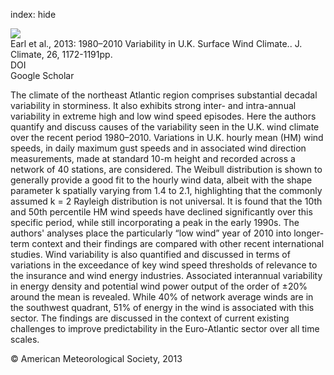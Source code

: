 index: hide

<div class="Citation">
    <div class="Citation-thumb CitationThumb-linked"  data-href="https://doi.org/10.1175/jcli-d-12-00026.1">
      <img src="https://static.claimspace.cloud/climate-study-static/refs/thumbs/2/Earl_et_al_2013-thumb.png" />
    </div>

  <div class="Citation-body">
    <div class="Citation-text">Earl et al., 2013: 1980–2010 Variability in U.K. Surface Wind Climate.. <span class="Article-journal">J. Climate, </span><span class="Article-volume">26, </span>1172-1191pp.</div>
    <div class="Citation-links">
      <div class="CitationLink" data-href="https://doi.org/10.1175/jcli-d-12-00026.1">
        <div class="CitationLink-icon CitationLink-Doi"></div>
        <div class="CitationLink-text">DOI</div>
      </div>
      <div class="CitationLink" data-href="https://scholar.google.com/scholar?q=10.1175/jcli-d-12-00026.1">
        <div class="CitationLink-icon CitationLink-Scholar"></div>
        <div class="CitationLink-text">Google Scholar</div>
      </div>
    </div>
  </div>
</div>

The climate of the northeast Atlantic region comprises substantial decadal variability in storminess. It also exhibits strong inter- and intra-annual variability in extreme high and low wind speed episodes. Here the authors quantify and discuss causes of the variability seen in the U.K. wind climate over the recent period 1980–2010. Variations in U.K. hourly mean (HM) wind speeds, in daily maximum gust speeds and in associated wind direction measurements, made at standard 10-m height and recorded across a network of 40 stations, are considered. The Weibull distribution is shown to generally provide a good fit to the hourly wind data, albeit with the shape parameter k spatially varying from 1.4 to 2.1, highlighting that the commonly assumed k = 2 Rayleigh distribution is not universal. It is found that the 10th and 50th percentile HM wind speeds have declined significantly over this specific period, while still incorporating a peak in the early 1990s. The authors' analyses place the particularly “low wind” year of 2010 into longer-term context and their findings are compared with other recent international studies. Wind variability is also quantified and discussed in terms of variations in the exceedance of key wind speed thresholds of relevance to the insurance and wind energy industries. Associated interannual variability in energy density and potential wind power output of the order of ±20% around the mean is revealed. While 40% of network average winds are in the southwest quadrant, 51% of energy in the wind is associated with this sector. The findings are discussed in the context of current existing challenges to improve predictability in the Euro-Atlantic sector over all time scales.

<div class="Citation-copy">
&copy; American Meteorological Society, 2013
</div>